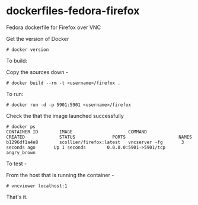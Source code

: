 dockerfiles-fedora-firefox
==========================

Fedora dockerfile for Firefox over VNC

Get the version of Docker

```
# docker version
```

To build:

Copy the sources down -

```
# docker build --rm -t <username>/firefox .
```

To run:

```
# docker run -d -p 5901:5901 <username>/firefox
```

Check the that the image launched successfully

```
# docker ps
CONTAINER ID        IMAGE                     COMMAND             CREATED             STATUS              PORTS                    NAMES
b1296df1a4e8        scollier/firefox:latest   vncserver -fg       3 seconds ago       Up 1 seconds        0.0.0.0:5901->5901/tcp   angry_brown         
```

To test -

From the host that is running the container -

```
# vncviewer localhost:1
```

That's it.
